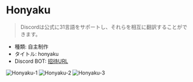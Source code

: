 # Honyaku
> Discordは公式に31言語をサポートし、それらを相互に翻訳することができます。

- 種類: 自主制作
- タイトル: honyaku
- Discord BOT: [招待URL](<https://discord.com/oauth2/authorize?client_id=1176980194913943582&permissions=0&scope=applications.commands%20bot>)

![Honyaku-1](https://github.com/AnijaaaPan/Honyaku/assets/46297678/0f66bd09-768e-4bed-99ae-e586a756b2bb)
![Honyaku-2](https://github.com/AnijaaaPan/Honyaku/assets/46297678/1184da98-ac51-4b89-8ff7-0e12369b9ca9)
![Honyaku-3](https://github.com/AnijaaaPan/Honyaku/assets/46297678/7f6e9c6e-7f32-4335-9a58-97e6c7bd1117)
